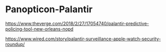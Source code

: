 # Panopticon-Palantir

https://www.theverge.com/2018/2/27/17054740/palantir-predictive-policing-tool-new-orleans-nopd

https://www.wired.com/story/palantir-surveillance-apple-watch-security-roundup/
